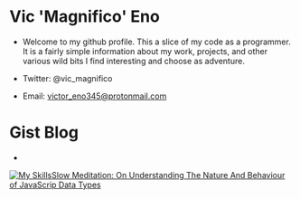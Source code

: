 # Vic 'Magnifico' Eno

- Welcome to my github profile. This a slice of my code as a programmer. It is a fairly simple information about my work, projects, and other various wild bits I find interesting and choose as adventure.


- Twitter: @vic_magnifico
- Email: victor_eno345@protonmail.com

# Gist Blog

- 
[![My Skills](https://skillicons.dev/icons?i=js)](https://skillicons.dev)[Slow Meditation: On Understanding The Nature And Behaviour of JavaScrip Data Types](https://gist.github.com/victor-eno/18cc6a4352dd1e433ffa65f1ce178b7a)



<!---
victor-eno/victor-eno is a ✨ special ✨ repository because its `README.md` (this file) appears on your GitHub profile.
You can click the Preview link to take a look at your changes.
--->
